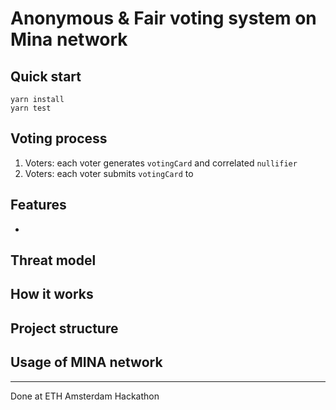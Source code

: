# Anonymous & Fair voting system on Mina network

## Quick start
```
yarn install
yarn test
```
## Voting process
1. Voters: each voter generates `votingCard` and correlated `nullifier`
2. Voters: each voter submits `votingCard` to 

## Features
- 

## Threat model

## How it works

## Project structure

## Usage of MINA network

---

Done at ETH Amsterdam Hackathon